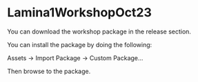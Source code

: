 # Lamina1WorkshopOct23

You can download the workshop package in the release section.

You can install the package by doing the following:

Assets -> Import Package -> Custom Package...

Then browse to the package.
